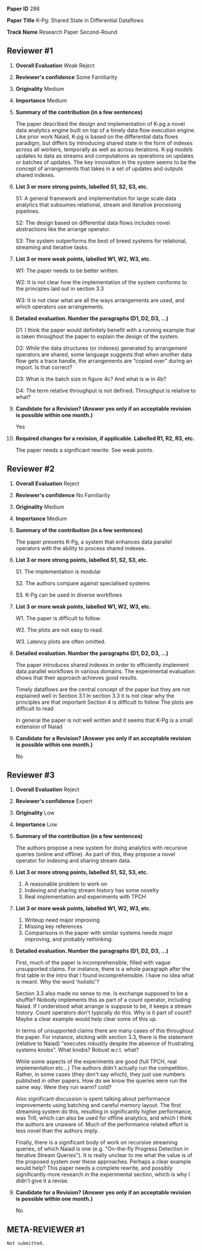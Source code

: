 **Paper ID** 286

**Paper Title** K-Pg: Shared State in Differential Dataflows

**Track Name** Research Paper Second-Round

## Reviewer #1

1. **Overall Evaluation** Weak Reject
2. **Reviewer's confidence** Some Familiarity
3. **Originality** Medium
4. **Importance** Medium
5. **Summary of the contribution (in a few sentences)**

    The paper described the design and implementation of K-pg a novel data analytics engine built on top of a timely data flow execution engine. Like prior work Naiad, K-pg is based on the differential data flows paradigm, but differs by introducing shared state in the form of indexes across all workers, temporally as well as across iterations. K-pg models updates to data as streams and computations as operations on updates or batches of updates. The key innovation in the system seems to be the concept of arrangements that takes in a set of updates and outputs shared indexes.

6. **List 3 or more strong points, labelled S1, S2, S3, etc.**

    S1: A general framework and implementation for large scale data analytics that subsumes relational, stream and iterative processing pipelines.

    S2: The design based on differential data flows includes novel abstractions like the arrange operator.

    S3: The system outperforms the best of breed systems for relational, streaming and iterative tasks.

7. **List 3 or more weak points, labelled W1, W2, W3, etc.**

    W1: The paper needs to be better written.

    W2: It is not clear how the implementation of the system conforms to the principles laid out in section 3.3

    W3: It is not clear what are all the ways arrangements are used, and which operators use arrangements.

8. **Detailed evaluation. Number the paragraphs (D1, D2, D3, ...)**

    D1: I think the paper would definitely benefit with a running example that is taken throughout the paper to explain the design of the system.

    D2: While the data structures (or indexes) generated by arrangement operators are shared, some language suggests that when another data flow gets a trace handle, the arrangements are “copied over” during an import. Is that correct?

    D3: What is the batch size in figure 4c? And what is w in 4b?

    D4: The term relative throughput is not defined. Throughput is relative to what?

9. **Candidate for a Revision? (Answer yes only if an acceptable revision is possible within one month.)**

    Yes

10. **Required changes for a revision, if applicable. Labelled R1, R2, R3, etc.**

    The paper needs a significant rewrite. See weak points.

## Reviewer #2

1. **Overall Evaluation** Reject
2. **Reviewer's confidence** No Familiarity
3. **Originality** Medium
4. **Importance** Medium
5. **Summary of the contribution (in a few sentences)**

    The paper presents K-Pg, a system that enhances data parallel operators with the ability to process shared indexes.

6. **List 3 or more strong points, labelled S1, S2, S3, etc.**

    S1. The implementation is modular

    S2. The authors compare against specialised systems

    S3. K-Pg can be used in diverse workflows

7. **List 3 or more weak points, labelled W1, W2, W3, etc.**

    W1. The paper is difficult to follow.

    W2. The plots are not easy to read.

    W3. Latency plots are often omitted.

8. **Detailed evaluation. Number the paragraphs (D1, D2, D3, ...)**

    The paper introduces shared indexes in order to efficiently implement data parallel workflows in various domains. The experimental evaluation shows that their approach achieves good results.

    Timely dataflows are the central concept of the paper but they are not explained well in Section 3.1
    In section 3.3 it is not clear why the principles are that important
    Section 4 is difficult to follow
    The plots are difficult to read

    In general the paper is not well written and it seems that K-Pg is a small extension of Naiad

9. **Candidate for a Revision? (Answer yes only if an acceptable revision is possible within one month.)**

    No

## Reviewer #3

1. **Overall Evaluation** Reject
2. **Reviewer's confidence** Expert
3. **Originality** Low
4. **Importance** Low
5. **Summary of the contribution (in a few sentences)**

    The authors propose a new system for doing analytics with recursive queries (online and offline). As part of this, they propose a novel operator for indexing and sharing stream data.

6. **List 3 or more strong points, labelled S1, S2, S3, etc.**

    1) A reasonable problem to work on
    2) Indexing and sharing stream history has some novelty
    3) Real implementation and experiments with TPCH

7. **List 3 or more weak points, labelled W1, W2, W3, etc.**

    1) Writeup need major improving
    2) Missing key references
    3) Comparisons in the paper with similar systems needs major improving, and probably rethinking.

8. **Detailed evaluation. Number the paragraphs (D1, D2, D3, ...)**

    First, much of the paper is incomprehensible, filled with vague unsupported claims. For instance, there is a whole paragraph after the first table in the intro that I found incomprehensible. I have no idea what is meant. Why the word 'holistic'?

    Section 3.3 also made no sense to me. Is exchange supposed to be a shuffle? Nobody implements this as part of a count operator, including Naiad. If I understood what arrange is suppose to be, it keeps a stream history. Count operators don't typically do this. Why is it part of count? Maybe a clear example would help clear some of this up.

    In terms of unsupported claims there are many cases of this throughout the paper. For instance, sticking with section 3.3, there is the statement (relative to Naiad) "executes robustly despite the absence of frustrating systems knobs". What knobs? Robust w.r.t. what?

    While some aspects of the experiments are good (full TPCH, real implementation etc...) The authors didn't actually run the competition. Rather, in some cases (they don't say which), they just use numbers published in other papers. How do we know the queries were run the same way. Were they run warm? cold?

    Also significant discussion is spent talking about performance improvements using batching and careful memory layout. The first streaming system do this, resulting in significantly higher performance, was Trill, which can also be used for offline analytics, and which I think the authors are unaware of. Much of the performance related effort is less novel than the authors imply.

    Finally, there is a significant body of work on recursive streaming queries, of which Naiad is one (e.g. "On-the-fly Progress Detection in Iterative Stream Queries"). It is really unclear to me what the value is of the proposed system over these approaches. Perhaps a clear example would help? This paper needs a complete rewrite, and possibly significantly more research in the experimental section, which is why I didn't give it a revise.

9. **Candidate for a Revision? (Answer yes only if an acceptable revision is possible within one month.)**

    No

## META-REVIEWER #1

    Not submitted.